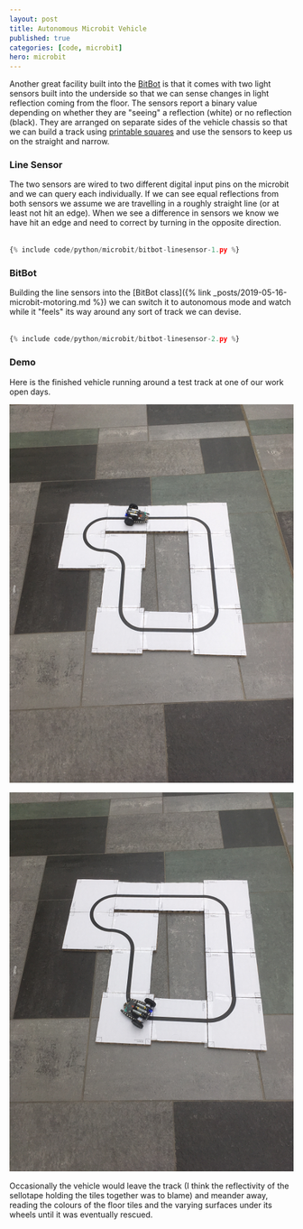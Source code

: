 ```yaml
---
layout: post
title: Autonomous Microbit Vehicle
published: true
categories: [code, microbit]
hero: microbit
---
```


Another great facility built into the <a href="http://4tronix.co.uk/blog/?p=1490">BitBot</a> is that it comes with two
light sensors built into the underside so that we can sense changes in light reflection coming from the floor. The sensors
report a binary value depending on whether they are "seeing" a reflection (white) or no reflection (black). They are arranged
on separate sides of the vehicle chassis so that we can build a track using <a href="http://robotsquare.com/wp-content/uploads/2012/11/linefollowtiles.pdf">printable
squares</a> and use the sensors to keep us on the straight and narrow.

### Line Sensor

The two sensors are wired to two different digital input pins on the microbit and we can query each individually. If we can see
equal reflections from both sensors we assume we are travelling in a roughly straight line (or at least not hit an edge). When we
see a difference in sensors we know we have hit an edge and need to correct by turning in the opposite direction.

```python

{% include code/python/microbit/bitbot-linesensor-1.py %}

```

### BitBot

Building the line sensors into the [BitBot class]({% link _posts/2019-05-16-microbit-motoring.md %}) we can switch it to autonomous
mode and watch while it "feels" its way around any sort of track we can devise.

```python

{% include code/python/microbit/bitbot-linesensor-2.py %}

```

### Demo

Here is the finished vehicle running around a test track at one of our work open days.

![starting off](/img/posts/autonomous-microbit-vehicle/autonomous-1.png)

![running round the track](/img/posts/autonomous-microbit-vehicle/autonomous-2.png)

Occasionally the vehicle would leave the track (I think the reflectivity of the sellotape holding the tiles together was to blame) and meander away, reading the colours of the floor tiles
and the varying surfaces under its wheels until it was eventually rescued.

